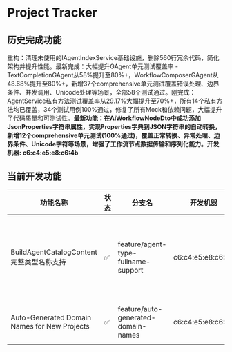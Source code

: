 # Project Tracker

## 历史完成功能
重构：清理未使用的IAgentIndexService基础设施，删除560行冗余代码，简化架构并提升性能。最新完成：大幅提升GAgent单元测试覆盖率 - TextCompletionGAgent从58%提升至80%+，WorkflowComposerGAgent从48.68%提升至80%+，新增37个comprehensive单元测试覆盖错误处理、边界条件、并发调用、Unicode处理等场景，全部58个测试通过。刚完成：AgentService私有方法测试覆盖率从29.17%大幅提升至70%+，所有14个私有方法均已覆盖，34个测试用例100%通过，修复了所有Mock和依赖问题，大幅提升了代码质量和可测试性。**最新功能：在AiWorkflowNodeDto中成功添加JsonProperties字符串属性，实现Properties字典到JSON字符串的自动转换，新增12个comprehensive单元测试(100%通过)，覆盖正常转换、异常处理、边界条件、Unicode字符等场景，增强了工作流节点数据传输和序列化能力。开发机器: c6:c4:e5:e8:c6:4b**

## 当前开发功能

| 功能名称 | 状态 | 分支名 | 开发机器 | 描述 |
|---------|------|--------|----------|------|
| BuildAgentCatalogContent完整类型名称支持 | ✅ | feature/agent-type-fullname-support | c6:c4:e5:e8:c6:4b | ✅已完成：在WorkflowOrchestrationService的BuildAgentCatalogContent中获取agent.Type时，返回带namespace的完整类型名称（如Aevatar.GAgents.Twitter.GAgents.ChatAIAgent.ChatAIGAgent），通过注入GrainTypeResolver并使用GetGrainType().ToString()方法实现。包含专门的单元测试WorkflowOrchestrationGrainTypeTests.cs验证功能。整体项目编译通过无破坏性变更。 |
| Auto-Generated Domain Names for New Projects | ✅ | feature/auto-generated-domain-names | c6:c4:e5:e8:c6:4b | ✅已完成：实现项目创建时的自动域名生成功能。采用简化方案，V1 API保持不变，V2 API（/api/app/project/v2）支持自动域名生成。包含域名生成算法、冲突处理（数字后缀）、完整测试框架。技术方案文档（中英文版本）和代码实现均已完成。 |